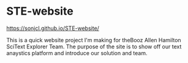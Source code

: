 # STE-website

https://sonjcl.github.io/STE-website/

This is a quick website project I'm making for theBooz Allen Hamilton SciText Explorer Team.
The purpose of the site is to show off our text anaystics platform and introduce our solution and team.
